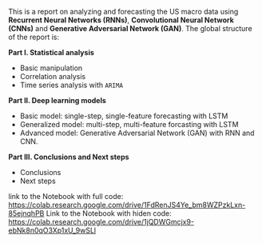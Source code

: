 This is a report on analyzing and forecasting the US macro data using $\textbf{Recurrent Neural Networks (RNNs)}$, $\textbf{Convolutional Neural Network (CNNs)}$ and $\textbf{Generative Adversarial Network (GAN)}$. The global structure of the report is:

$\textbf{Part I. Statistical analysis}$
  - Basic manipulation
  - Correlation analysis
  - Time series analysis with ```ARIMA```

$\textbf{Part II. Deep learning models}$
  
  - Basic model: single-step, single-feature forecasting with LSTM
  - Generalized model: multi-step, multi-feature forcasting with LSTM
  - Advanced model: Generative Adversarial Network (GAN) with RNN and CNN. 

$\textbf{Part III. Conclusions and Next steps}$
  - Conclusions
  - Next steps


  link to the Notebook with full code: https://colab.research.google.com/drive/1FdRenJS4Ye_bm8WZPzkLxn-85ejnqhPB
  Link to the Notebook with hiden code: https://colab.research.google.com/drive/1jQDWGmcjx9-ebNk8n0qO3Xp1xU_9wSLl